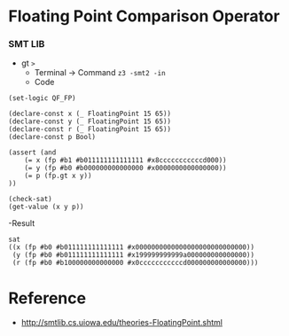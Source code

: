 # Floating Point Comparison Operator

### SMT LIB
- gt `>`
  - Terminal -> Command `z3 -smt2 -in`
  - Code
```
(set-logic QF_FP)

(declare-const x (_ FloatingPoint 15 65))
(declare-const y (_ FloatingPoint 15 65))
(declare-const r (_ FloatingPoint 15 65))
(declare-const p Bool)

(assert (and 
    (= x (fp #b1 #b011111111111111 #x8cccccccccccd000))
    (= y (fp #b0 #b000000000000000 #x0000000000000000))
    (= p (fp.gt x y))
))

(check-sat)
(get-value (x y p))

```
-Result
```
sat
((x (fp #b0 #b011111111111111 #x0000000000000000000000000000))
 (y (fp #b0 #b011111111111111 #x199999999999a000000000000000))
 (r (fp #b0 #b100000000000000 #x0cccccccccccd000000000000000)))
```


# Reference
- http://smtlib.cs.uiowa.edu/theories-FloatingPoint.shtml
